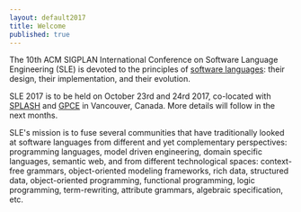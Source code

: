 ```yaml
---
layout: default2017
title: Welcome
published: true
---
```


The 10th ACM SIGPLAN International Conference on Software Language Engineering (SLE) is devoted to the principles of [software languages](http://en.wikipedia.org/wiki/Software_language): their design, their implementation, and their evolution. 

SLE 2017 is to be held on October 23rd and 24rd 2017, co-located with [SPLASH](http://2017.splashcon.org/) and [GPCE](http://conf.researchr.org/home/gpce-2017) in Vancouver, Canada. More details will follow in the next months.

SLE's mission is to fuse several communities that have traditionally looked at software languages from different and yet complementary perspectives: programming languages, model driven engineering, domain specific languages, semantic web, and from different technological spaces: context-free grammars, object-oriented modeling frameworks, rich data, structured data, object-oriented programming, functional programming, logic programming, term-rewriting, attribute grammars, algebraic specification, etc.